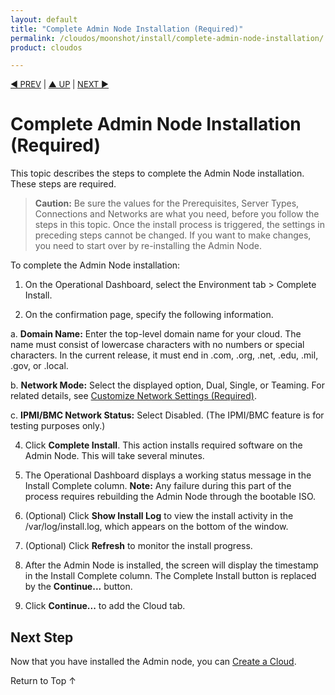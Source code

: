 ```yaml
---
layout: default
title: "Complete Admin Node Installation (Required)"
permalink: /cloudos/moonshot/install/complete-admin-node-installation/
product: cloudos

---
```



<script> 
 
function PageRefresh { 
onLoad="window.refresh" 
} 
 
PageRefresh();

</script>


<p style="font-size: small;"> <a href="/cloudos/moonshot/install/customize-network-settings/">&#9664; PREV</a> | <a href="/cloudos/moonshot/install/">&#9650; UP</a> | <a href="/cloudos/moonshot/install/create-cloud/">NEXT &#9654;</a> </p>

# Complete Admin Node Installation (Required)

This topic describes the steps to complete the Admin Node installation. These steps are required. 

> **Caution:** Be sure the values for the Prerequisites, Server Types, Connections and Networks are what you need, before you follow the steps in this topic. Once the install process is triggered, the settings in preceding steps cannot be changed. If you want to make changes, you need to start over by re-installing the Admin Node.  

To complete the Admin Node installation:

1. On the Operational Dashboard, select the Environment tab > Complete Install.

3. On the confirmation page, specify the following information.

 a. **Domain Name:** Enter the top-level domain name for your cloud. The name must consist of lowercase characters with no numbers or 
 special characters. In the current release, it must end in .com, .org, .net, .edu, .mil, .gov, or .local. <!-- It may end in any valid web domain type, such as (but not limited to) 
.com, .org, .net, .edu, .mil, .gov. -->

 b. **Network Mode:** Select the displayed option, Dual, Single, or Teaming. For related details, see [Customize Network Settings (Required)](/cloudos/moonshot/install/customize-network-settings). 
 <!-- 
 The DUAL / SINGLE option is based on your network infrastructure and previously 
 selected choices. If you have separate wired networks for admin, os_sdn and public, you want DUAL. The recommended practice is to use DUAL. 
 **Note:** The Operational Dashboard displays the option based on the following rules. 
 If the os_sdn and public networks were both previously set to VLAN=True, the only displayed choice for Network mode is SINGLE. 
 If os_sdn or public were previously set to VLAN=False, the only displayed choice for Network mode is DUAL.
 --> 
 
 c. **IPMI/BMC Network Status:** Select Disabled. (The IPMI/BMC feature is for testing purposes only.)

4. Click **Complete Install**. This action installs required software on the Admin Node. This will take several minutes.

5. The Operational Dashboard displays a working status message in the Install Complete column. **Note:** Any failure during this part of the process requires rebuilding the Admin Node through the bootable ISO. 

6. (Optional) Click **Show Install Log** to view the install activity in the /var/log/install.log, which appears on the bottom of the window.

7. (Optional) Click **Refresh** to monitor the install progress.

8. After the Admin Node is installed, the screen will display the timestamp in the Install Complete column. The Complete Install button is replaced by the **Continue...** button.

9. Click **Continue...** to add the Cloud tab.

## Next Step

Now that you have installed the Admin node, you can [Create a Cloud](/cloudos/moonshot/install/create-cloud/).

<a href="#top" style="padding:14px 0px 14px 0px; text-decoration: none;"> Return to Top &#8593; </a>


